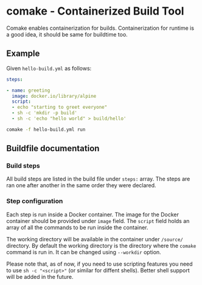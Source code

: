 # comake - Containerized Build Tool

Comake enables containerization for builds. Containerization for runtime is a good idea, it should be same for buildtime too.

## Example

Given `hello-build.yml` as follows:

```yaml
steps:

- name: greeting
  image: docker.io/library/alpine
  script:
  - echo "starting to greet everyone"
  - sh -c 'mkdir -p build'
  - sh -c 'echo "hello world" > build/hello'
```


```bash
comake -f hello-build.yml run
```

## Buildfile documentation

### Build steps

All build steps are listed in the build file under `steps:` array.
The steps are ran one after another in the same order they were declared.

### Step configuration

Each step is run inside a Docker container.
The image for the Docker container should be provided under `image` field.
The `script` field holds an array of all the commands to be run inside the container.

The working directory will be available in the container under `/source/` directory.
By default the working directory is the directory where the `comake` command is run in.
It can be changed using `--workdir` option.

Please note that, as of now, if you need to use scripting features you need to use `sh -c "<script>"` (or similar for diffent shells).
Better shell support will be added in the future.